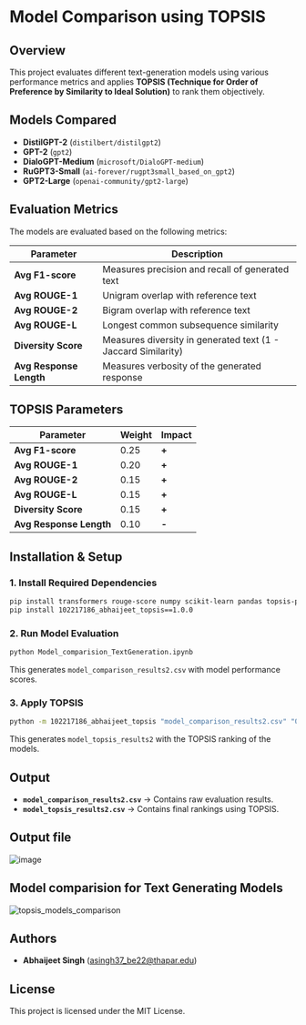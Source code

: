 # Model Comparison using TOPSIS

## Overview
This project evaluates different text-generation models using various performance metrics and applies **TOPSIS (Technique for Order of Preference by Similarity to Ideal Solution)** to rank them objectively.

## Models Compared
- **DistilGPT-2** (`distilbert/distilgpt2`)
- **GPT-2** (`gpt2`)
- **DialoGPT-Medium** (`microsoft/DialoGPT-medium`)
- **RuGPT3-Small** (`ai-forever/rugpt3small_based_on_gpt2`)
- **GPT2-Large** (`openai-community/gpt2-large`)

## Evaluation Metrics
The models are evaluated based on the following metrics:

| Parameter               | Description |
|-------------------------|-------------|
| **Avg F1-score**        | Measures precision and recall of generated text |
| **Avg ROUGE-1**         | Unigram overlap with reference text |
| **Avg ROUGE-2**         | Bigram overlap with reference text |
| **Avg ROUGE-L**         | Longest common subsequence similarity |
| **Diversity Score**     | Measures diversity in generated text (1 - Jaccard Similarity) |
| **Avg Response Length** | Measures verbosity of the generated response |

## TOPSIS Parameters
| Parameter               | Weight | Impact |
|-------------------------|--------|--------|
| **Avg F1-score**        | 0.25   | **+**  |
| **Avg ROUGE-1**         | 0.20   | **+**  |
| **Avg ROUGE-2**         | 0.15   | **+**  |
| **Avg ROUGE-L**         | 0.15   | **+**  |
| **Diversity Score**     | 0.15   | **+**  |
| **Avg Response Length** | 0.10   | **-**  |

## Installation & Setup
### 1. Install Required Dependencies
```sh
pip install transformers rouge-score numpy scikit-learn pandas topsis-python
pip install 102217186_abhaijeet_topsis==1.0.0
```

### 2. Run Model Evaluation
```sh
python Model_comparision_TextGeneration.ipynb
```
This generates `model_comparison_results2.csv` with model performance scores.

### 3. Apply TOPSIS
```sh
python -m 102217186_abhaijeet_topsis "model_comparison_results2.csv" "0.25,0.20,0.15,0.15,0.15,0.10" "+,+,+,+,+,-" "model_topsis_results2"
```
This generates `model_topsis_results2` with the TOPSIS ranking of the models.

## Output
- **`model_comparison_results2.csv`** → Contains raw evaluation results.
- **`model_topsis_results2.csv`** → Contains final rankings using TOPSIS.

## Output file
![image](https://github.com/user-attachments/assets/f30487b4-0b81-4a64-9cf7-f4aa8c2dd2e8)


## Model comparision for Text Generating Models
![topsis_models_comparison](https://github.com/user-attachments/assets/d6a1b84e-c2ed-44ff-91f8-e1280f0b0c38)

## Authors
- **Abhaijeet Singh** (asingh37_be22@thapar.edu)

## License
This project is licensed under the MIT License.

